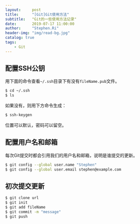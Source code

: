 ```yaml
---
layout:     post
title:      "[Git]Git使用方法"
subtitle:   "Git的一些使用方法记录"
date:       2019-07-17 11:00:00
author:     "Stephen.Ri"
header-img: "img/read-bg.jpg"
catalog: true
tags:
    - Git
---
```


## 配置SSH公钥
用下面的命令查看`~/.ssh`目录下有没有`fileName.pub`文件。  
```bash
$ cd ~/.ssh
$ ls
```
如果没有，则用下方命令生成：  
```bash
$ ssh-keygen
```
位置可以默认，密码可以留空。

## 配置用户名和邮箱
每次Git提交时都会引用我们的用户名和邮箱，说明是谁提交的更新。
```bash
$ git config --global user.name "Stephen"
$ git config --global user.email stephen@example.com
```

## 初次提交更新
```bash
$ git clone url
$ git init
$ git add fileName
$ git commit -m "message"
$ git push
```